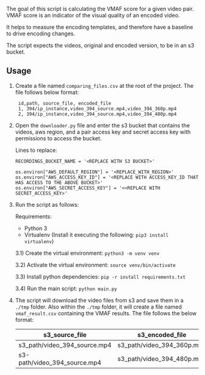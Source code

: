 
The goal of this script is calculating the VMAF score for a given video pair.
VMAF score is an indicator of the visual quality of an encoded video. 

It helps to measure the encoding templates, and therefore have a baseline to
drive encoding changes.

The script expects the videos, original and encoded version,  to be in an s3 bucket.

## Usage

1) Create a file named `comparing_files.csv` at the root of the project.
   The file follows below format:
   
   ```
    id,path, source_file, encoded_file
    1, 394/ip_instance,video_394_source.mp4,video_394_360p.mp4
    2, 394/ip_instance,video_394_source.mp4,video_394_480p.mp4

   ```
   
2) Open the `downloader.py` file and enter the s3 bucket that contains the videos, aws region, and a pair access key and secret access key with permissions to access the bucket. 

    Lines to replace:
    
    ```
   RECORDINGS_BUCKET_NAME = '<REPLACE WITH S3 BUCKET>'
   ```
   
   ```
   os.environ["AWS_DEFAULT_REGION"] = '<REPLACE_WITH_REGION>'
   os.environ["AWS_ACCESS_KEY_ID"] = '<REPLACE WITH ACCESS_KEY_ID THAT HAS ACCESS TO THE ABOVE BUCKET>'
   os.environ["AWS_SECRET_ACCESS_KEY"] = '<<REPLACE WITH SECRET_ACCESS_KEY>'
   ```

3) Run the script as follows:
    
    Requirements: 
     * Python 3
     * Virtualenv (Install it executing the following: `pip3 install virtualenv`)
        
   3.1) Create the virtual environment:
        `python3 -m venv venv`
        
   3.2) Activate the virtual environment:
        `source venv/bin/activate`
   
   3.3) Install python dependencies:
        `pip -r install requirements.txt`
        
   3.4) Run the main script:
        `python main.py`
        
4) The script will download the video files from s3 and save them in 
    a `./tmp` folder. Also within the `./tmp` folder, it will create a file named `vmaf_result.csv` containing the VMAF results. The file follows the below format:
     
     | s3_source_file | s3_encoded_file | vmaf_average | vmaf_stdev | vmaf_min | vmaf_max |
     |----------------|-----------------|--------------|------------|----------|----------|
     |s3_path/video_394_source.mp4|s3_path/video_394_360p.mp4|0.5934425942700652|0.4905720658824808|0.0|2.7422|
     |s3-path/video_394_source.mp4|s3_path/video_394_480p.mp4|0.6660551232357278|0.5191834959062602|0.0|2.8167|

    
    
